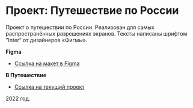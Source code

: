 # Проект: Путешествие по России

Проект о путешествии по России.
Реализован для самых распространённых разрешениях экранов. Тексты написаны шрифтом ”Inter“ от дизайнеров «Фигмы».

**Figma**
* [Ссылка на макет в Figma](https://www.figma.com/file/5S2WSbEFL6awjVWJ0NWL8Q/Sprint-3_-Russia-_-desktop-mobile?node-id=28503%3A0)


**В Путешествие**
* [Ссылка на текущий проект](https://eysaveleva.github.io/russian-travel/)

2022 год.
